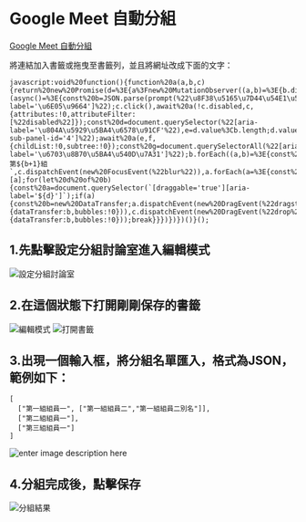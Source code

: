 # Google Meet 自動分組

[Google Meet 自動分組](https://none)

將連結加入書籤或拖曳至書籤列，並且將網址改成下面的文字：

	javascript:void%20function(){function%20a(a,b,c){return%20new%20Promise(d=%3E{a%3Fnew%20MutationObserver((a,b)=%3E{b.disconnect(),d()}).observe(b,c):d()})}(async()=%3E{const%20b=JSON.parse(prompt(%22\u8F38\u5165\u7D44\u54E1\u540D\u55AE(JSON\u683C\u5F0F)%22,%22[]%22)),c=document.querySelector(%22[aria-label='\u6E05\u9664']%22);c.click(),await%20a(!c.disabled,c,{attributes:!0,attributeFilter:[%22disabled%22]});const%20d=document.querySelector(%22[aria-label='\u804A\u5929\u5BA4\u6578\u91CF'%22),e=d.value%3Cb.length;d.value=b.length,d.dispatchEvent(new%20FocusEvent(%22blur%22));const%20f=document.querySelector(%22[data-sub-panel-id='4']%22);await%20a(e,f,{childList:!0,subtree:!0});const%20g=document.querySelectorAll(%22[aria-label='\u6703\u8B70\u5BA4\u540D\u7A31']%22);b.forEach((a,b)=%3E{const%20c=g[b];c.textContent=`第${b+1}組`,c.dispatchEvent(new%20FocusEvent(%22blur%22)),a.forEach(a=%3E{const%20b=Array.isArray(a)%3Fa:[a];for(let%20d%20of%20b){const%20a=document.querySelector(`[draggable='true'][aria-label='${d}']`);if(a){const%20b=new%20DataTransfer;a.dispatchEvent(new%20DragEvent(%22dragstart%22,{dataTransfer:b,bubbles:!0})),c.dispatchEvent(new%20DragEvent(%22drop%22,{dataTransfer:b,bubbles:!0}));break}}})})})()}();

1.先點擊設定分組討論室進入編輯模式
---

![設定分組討論室](https://i.imgur.com/Yc4MYPP.png)

2.在這個狀態下打開剛剛保存的書籤
---

![編輯模式](https://i.imgur.com/dRq7M29.png)
![打開書籤](https://i.imgur.com/3YHJxBO.png)

3.出現一個輸入框，將分組名單匯入，格式為JSON，範例如下：
---

    [
      ["第一組組員一", ["第一組組員二","第一組組員二別名"]],
      ["第二組組員一"],
      ["第三組組員一"]
    ]

![enter image description here](https://i.imgur.com/XXZ6MvQ.png)

4.分組完成後，點擊保存
---

![分組結果](https://i.imgur.com/lZQ7cNY.png)
